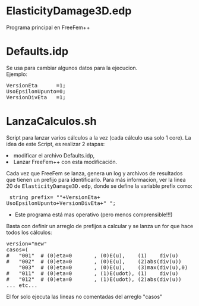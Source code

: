 ElasticityDamage3D.edp
======================
Programa principal en FreeFem++

Defaults.idp 
============
Se usa para cambiar algunos datos para la ejecucion.<br>
Ejemplo:<br>
<pre>
VersionEta      =1;
UsoEpsilonUpunto=0;
VersionDivEta   =1;
</pre>

LanzaCalculos.sh
================
Script para lanzar varios cálculos a la vez (cada cálculo usa solo 1 core).
La idea de este Script, es realizar 2 etapas:<br>
<li>	modificar el archivo Defaults.idp, 
</li><li>	Lanzar FreeFem++ con esta modificación.
</li>
	
Cada vez que FreeFem se lanza, genera un log y archivos de resultados 
que tienen un prefijo para identificarlo. Para más informacion, ver
la linea 20 de <tt>ElasticityDamage3D.edp</tt>, donde se define la variable prefix
como:<pre>
	string prefix=  ""+VersionEta+  UsoEpsilonUpunto+VersionDivEta+"_";</pre>
    
* Este programa está mas operativo (pero menos comprensible!!!)
    
Basta con definir un arreglo de prefijos a calcular
y se lanza un for que hace todos los cálculos:

<pre>
version="new"
casos=(
#   "001"  # (0)eta=0       , (0)E(u),    (1)    div(u)
#   "002"  # (0)eta=0       , (0)E(u),    (2)abs(div(u))
    "003"  # (0)eta=0       , (0)E(u),    (3)max(div(u),0)
#   "011"  # (0)eta=0       , (1)E(udot), (1)    div(u)
#   "012"  # (0)eta=0       , (1)E(udot), (2)abs(div(u))
... etc...
</pre>

El for solo ejecuta las lineas no comentadas del arreglo "casos"